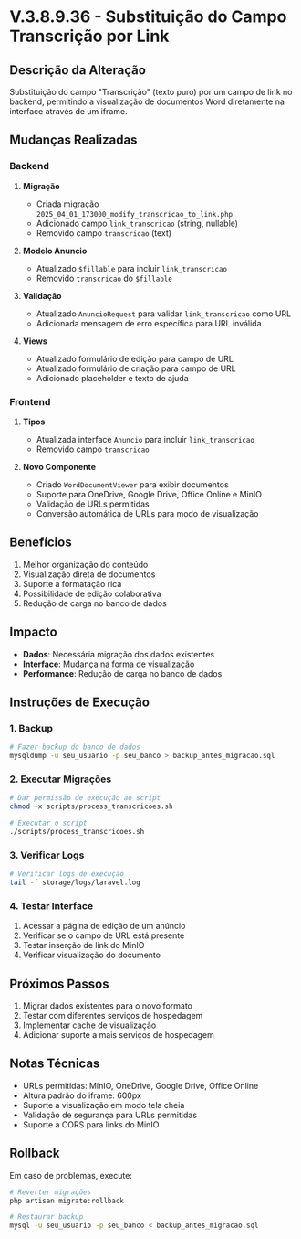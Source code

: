 # V.3.8.9.36 - Substituição do Campo Transcrição por Link

## Descrição da Alteração
Substituição do campo "Transcrição" (texto puro) por um campo de link no backend, permitindo a visualização de documentos Word diretamente na interface através de um iframe.

## Mudanças Realizadas

### Backend
1. **Migração**
   - Criada migração `2025_04_01_173000_modify_transcricao_to_link.php`
   - Adicionado campo `link_transcricao` (string, nullable)
   - Removido campo `transcricao` (text)

2. **Modelo Anuncio**
   - Atualizado `$fillable` para incluir `link_transcricao`
   - Removido `transcricao` do `$fillable`

3. **Validação**
   - Atualizado `AnuncioRequest` para validar `link_transcricao` como URL
   - Adicionada mensagem de erro específica para URL inválida

4. **Views**
   - Atualizado formulário de edição para campo de URL
   - Atualizado formulário de criação para campo de URL
   - Adicionado placeholder e texto de ajuda

### Frontend
1. **Tipos**
   - Atualizada interface `Anuncio` para incluir `link_transcricao`
   - Removido campo `transcricao`

2. **Novo Componente**
   - Criado `WordDocumentViewer` para exibir documentos
   - Suporte para OneDrive, Google Drive, Office Online e MinIO
   - Validação de URLs permitidas
   - Conversão automática de URLs para modo de visualização

## Benefícios
1. Melhor organização do conteúdo
2. Visualização direta de documentos
3. Suporte a formatação rica
4. Possibilidade de edição colaborativa
5. Redução de carga no banco de dados

## Impacto
- **Dados**: Necessária migração dos dados existentes
- **Interface**: Mudança na forma de visualização
- **Performance**: Redução de carga no banco de dados

## Instruções de Execução

### 1. Backup
```bash
# Fazer backup do banco de dados
mysqldump -u seu_usuario -p seu_banco > backup_antes_migracao.sql
```

### 2. Executar Migrações
```bash
# Dar permissão de execução ao script
chmod +x scripts/process_transcricoes.sh

# Executar o script
./scripts/process_transcricoes.sh
```

### 3. Verificar Logs
```bash
# Verificar logs de execução
tail -f storage/logs/laravel.log
```

### 4. Testar Interface
1. Acessar a página de edição de um anúncio
2. Verificar se o campo de URL está presente
3. Testar inserção de link do MinIO
4. Verificar visualização do documento

## Próximos Passos
1. Migrar dados existentes para o novo formato
2. Testar com diferentes serviços de hospedagem
3. Implementar cache de visualização
4. Adicionar suporte a mais serviços de hospedagem

## Notas Técnicas
- URLs permitidas: MinIO, OneDrive, Google Drive, Office Online
- Altura padrão do iframe: 600px
- Suporte a visualização em modo tela cheia
- Validação de segurança para URLs permitidas
- Suporte a CORS para links do MinIO

## Rollback
Em caso de problemas, execute:
```bash
# Reverter migrações
php artisan migrate:rollback

# Restaurar backup
mysql -u seu_usuario -p seu_banco < backup_antes_migracao.sql
``` 